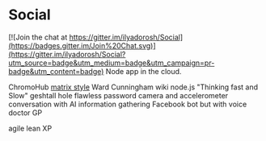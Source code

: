 # Social

[![Join the chat at https://gitter.im/ilyadorosh/Social](https://badges.gitter.im/Join%20Chat.svg)](https://gitter.im/ilyadorosh/Social?utm_source=badge&utm_medium=badge&utm_campaign=pr-badge&utm_content=badge)
Node app in the cloud.

ChromoHub
[matrix style](http://cb.vu/#matrix)
Ward Cunningham wiki node.js
"Thinking fast and Slow" geshtall hole
flawless
password camera and accelerometer
conversation with AI information gathering Facebook bot but with voice doctor GP

agile
lean
XP
